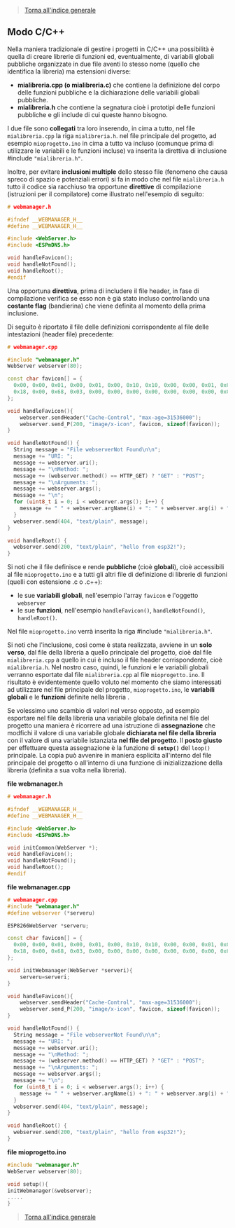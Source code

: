 >[Torna all'indice generale](index.md)

## **Modo C/C++**

Nella maniera tradizionale di gestire i progetti in C/C++ una possibilità è quella di creare librerie di funzioni ed, eventualmente, di variabili globali pubbliche organizzate in due file aventi lo stesso nome (quello che identifica la libreria) ma estensioni diverse:
- **mialibreria.cpp (o mialibreria.c)** che contiene la definizione del corpo delle funzioni pubbliche e la dichiarazione delle variabili globali pubbliche. 
- **mialibreria.h** che contiene la segnatura cioè i prototipi delle funzioni pubbliche e gli include di cui queste hanno bisogno.

I due file sono **collegati** tra loro inserendo, in cima a tutto, nel file ```mialibreria.cpp``` la riga  ```mialibreria.h```.
nel file principale del progetto, ad esempio ```mioprogetto.ino``` in cima a tutto va incluso (comunque prima di utilizzare le variabili e le funzioni incluse) va inserita la direttiva di inclusione #include ```"mialibreria.h"```.

Inoltre, per evitare **inclusioni multiple** dello stesso file (fenomeno che causa spreco di spazio e potenziali errori) si fa in modo che nel file ```mialibreria.h``` tutto il codice sia racchiuso tra opportune **direttive** di compilazione (istruzioni per il compilatore) come illustrato nell'esempio di seguito: 

```C++
# webmanager.h

#ifndef __WEBMANAGER_H__
#define __WEBMANAGER_H__

#include <WebServer.h>
#include <ESPmDNS.h>

void handleFavicon();
void handleNotFound();
void handleRoot();
#endif
```
Una opportuna **direttiva**, prima di includere il file header, in fase di compilazione verifica se esso non è già stato incluso controllando una **costante flag** (bandierina) che viene definita al momento della prima inclusione.

Di seguito è riportato il file delle definizioni corrispondente al file delle intestazioni (header file) precedente:

```C++
# webmanager.cpp

#include "webmanager.h"
WebServer webserver(80);

const char favicon[] = {
  0x00, 0x00, 0x01, 0x00, 0x01, 0x00, 0x10, 0x10, 0x00, 0x00, 0x01, 0x00,
  0x18, 0x00, 0x68, 0x03, 0x00, 0x00, 0x00, 0x00, 0x00, 0x00, 0x00, 0x00
};

void handleFavicon(){
	webserver.sendHeader("Cache-Control", "max-age=31536000");
	webserver.send_P(200, "image/x-icon", favicon, sizeof(favicon));
}

void handleNotFound() {
  String message = "File webserverNot Found\n\n";
  message += "URI: ";
  message += webserver.uri();
  message += "\nMethod: ";
  message += (webserver.method() == HTTP_GET) ? "GET" : "POST";
  message += "\nArguments: ";
  message += webserver.args();
  message += "\n";
  for (uint8_t i = 0; i < webserver.args(); i++) {
    message += " " + webserver.argName(i) + ": " + webserver.arg(i) + "\n";
  }
  webserver.send(404, "text/plain", message);
}

void handleRoot() {
  webserver.send(200, "text/plain", "hello from esp32!");
}
```
Si noti che il file definisce e rende **pubbliche** (cioè **globali**), cioè accessibili al file ```mioprogetto.ino``` e a tutti gli altri file di definizione di librerie di funzioni (quelli con estensione .c o .c++):
- le sue **variabili globali**, nell'esempio l'array ```favicon``` e l'oggetto ```webserver```
- le sue **funzioni**, nell'esempio ```handleFavicon()```, ```handleNotFound()```, ```handleRoot()```.

Nel file ```mioprogetto.ino``` verrà inserita la riga #include ```"mialibreria.h"```.

Si noti che l'inclusione, così come è stata realizzata, avviene in un **solo verso**, dal file della libreria a quello principale del progetto, cioè dal file ```mialibreria.cpp``` a quello in cui è incluso il file header corrispondente, cioè ```mialibreria.h```. Nel nostro caso, quindi, le funzioni e le variabili globali verranno esportate dal file ```mialibreria.cpp``` al file ```mioprogetto.ino```. Il risultato è evidentemente quello voluto nel momento che siamo interessati ad utilizzare nel file principale del progetto, ```mioprogetto.ino```, le **variabili globali** e le **funzioni** definite nella libreria .

Se volessimo uno scambio di valori nel verso opposto, ad esempio esportare nel file della libreria una variabile globale definita nel file del progetto una maniera è ricorrere ad una istruzione di **assegnazione** che modfichi il valore di una variabile globale **dichiarata nel file della libreria** con il valore di una variabile istanziata **nel file del progetto**. Il **posto giusto** per effettuare questa assegnazione è la funzione di **```setup()```** del ```loop()``` principale. La copia può avvenire in maniera esplicita all'interno del file principale del progetto o all'interno di una funzione di inizializzazione della libreria (definita a sua volta nella libreria).

**file webmanager.h**
```C++
# webmanager.h

#ifndef __WEBMANAGER_H__
#define __WEBMANAGER_H__

#include <WebServer.h>
#include <ESPmDNS.h>

void initCommon(WebServer *);
void handleFavicon();
void handleNotFound();
void handleRoot();
#endif
```

**file webmanager.cpp**
```C++
# webmanager.cpp
#include "webmanager.h"
#define webserver (*serveru)

ESP8266WebServer *serveru; 

const char favicon[] = {
  0x00, 0x00, 0x01, 0x00, 0x01, 0x00, 0x10, 0x10, 0x00, 0x00, 0x01, 0x00,
  0x18, 0x00, 0x68, 0x03, 0x00, 0x00, 0x00, 0x00, 0x00, 0x00, 0x00, 0x00
};

void initWebmanager(WebServer *serveri){
	serveru=serveri; 
}

void handleFavicon(){
	webserver.sendHeader("Cache-Control", "max-age=31536000");
	webserver.send_P(200, "image/x-icon", favicon, sizeof(favicon));
}

void handleNotFound() {
  String message = "File webserverNot Found\n\n";
  message += "URI: ";
  message += webserver.uri();
  message += "\nMethod: ";
  message += (webserver.method() == HTTP_GET) ? "GET" : "POST";
  message += "\nArguments: ";
  message += webserver.args();
  message += "\n";
  for (uint8_t i = 0; i < webserver.args(); i++) {
    message += " " + webserver.argName(i) + ": " + webserver.arg(i) + "\n";
  }
  webserver.send(404, "text/plain", message);
}

void handleRoot() {
  webserver.send(200, "text/plain", "hello from esp32!");
}
```

**file mioprogetto.ino**
```C++
#include "webmanager.h"
WebServer webserver(80);

void setup(){
initWebmanager(&webserver);
.....
}
```

>[Torna all'indice generale](index.md)
